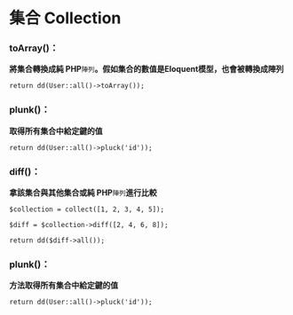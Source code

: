 # 集合 Collection

### toArray\(\)：

**將集合轉換成純 PHP**`陣列`**。假如集合的數值是Eloquent模型，也會被轉換成陣列**

```
return dd(User::all()->toArray());
```

### plunk\(\)：

**取得所有集合中給定鍵的值**

```
return dd(User::all()->pluck('id'));
```

### diff\(\)：

**拿該集合與其他集合或純 PHP**`陣列`**進行比較**

```
$collection = collect([1, 2, 3, 4, 5]);

$diff = $collection->diff([2, 4, 6, 8]);

return dd($diff->all());
```

### 

### plunk\(\)：

**方法取得所有集合中給定鍵的值**

```
return dd(User::all()->pluck('id'));
```



